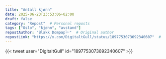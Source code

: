 ```yaml
---
title: "Antall kjønn"
date: 2025-06-23T23:53:06+02:00
draft: false
category: "Repost"  # Personal reposts
tags: ["Oslo", "kjønn", "avstand"]
repostAuthor: "Blakk Dompap𓅪"  # Original author
repostLink: "https://x.com/DigitaltGull/status/1897753073692340607"  # Link to original post
---
```


{{< tweet user="DigitaltGull" id="1897753073692340607" >}}
